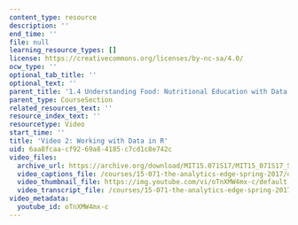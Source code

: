 ```yaml
---
content_type: resource
description: ''
end_time: ''
file: null
learning_resource_types: []
license: https://creativecommons.org/licenses/by-nc-sa/4.0/
ocw_type: ''
optional_tab_title: ''
optional_text: ''
parent_title: '1.4 Understanding Food: Nutritional Education with Data  (Recitation)'
parent_type: CourseSection
related_resources_text: ''
resource_index_text: ''
resourcetype: Video
start_time: ''
title: 'Video 2: Working with Data in R'
uid: 6aa8fcaa-cf92-69a8-4185-c7cd1c8e742c
video_files:
  archive_url: https://archive.org/download/MIT15.071S17/MIT15_071S17_Session_1.4.03_300k.mp4
  video_captions_file: /courses/15-071-the-analytics-edge-spring-2017/ddb7e1bf0c01598cb0a9f97d682c8c8b_exav1FKMfbw.vtt
  video_thumbnail_file: https://img.youtube.com/vi/oTnXMW4mx-c/default.jpg
  video_transcript_file: /courses/15-071-the-analytics-edge-spring-2017/a6a05c9f47644b1eab2d65437f6dc0fe_exav1FKMfbw.pdf
video_metadata:
  youtube_id: oTnXMW4mx-c
---
```

